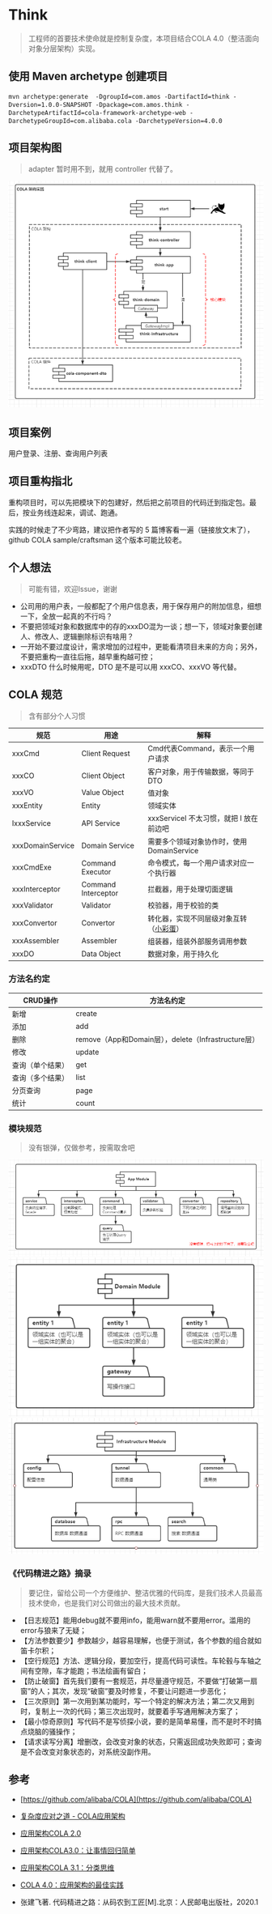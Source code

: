 # Think

> 工程师的首要技术使命就是控制复杂度，本项目结合COLA 4.0（整洁面向对象分层架构）实现。

## 使用 Maven archetype 创建项目

```shell
mvn archetype:generate  -DgroupId=com.amos -DartifactId=think -Dversion=1.0.0-SNAPSHOT -Dpackage=com.amos.think -DarchetypeArtifactId=cola-framework-archetype-web -DarchetypeGroupId=com.alibaba.cola -DarchetypeVersion=4.0.0
```

## 项目架构图

> adapter 暂时用不到，就用 controller 代替了。

![项目架构图](doc/image/framework.png)

## 项目案例

用户登录、注册、查询用户列表

## 项目重构指北

重构项目时，可以先把模块下的包建好，然后把之前项目的代码迁到指定包。最后，按业务线连起来，调试、跑通。

实践的时候走了不少弯路，建议把作者写的 5 篇博客看一遍（链接放文末了），github COLA sample/craftsman 这个版本可能比较老。

## 个人想法

> 可能有错，欢迎Issue，谢谢

- 公司用的用户表，一般都配了个用户信息表，用于保存用户的附加信息，细想一下，全放一起真的不行吗？
- 不要把领域对象和数据库中的存的xxxDO混为一谈；想一下，领域对象要创建人、修改人、逻辑删除标识有啥用？
- 一开始不要过度设计，需求增加的过程中，更能看清项目未来的方向；另外，不要把重构一直往后拖，越早重构越可控；
- xxxDTO 什么时候用呢，DTO 是不是可以用 xxxCO、xxxVO 等代替。

## COLA 规范

> 含有部分个人习惯

|规范|用途|解释|
|---|---|---|
|xxxCmd| Client Request | Cmd代表Command，表示一个用户请求 |
|xxxCO| Client Object | 客户对象，用于传输数据，等同于DTO |
|xxxVO| Value Object | 值对象 |
|xxxEntity| Entity | 领域实体 |
|IxxxService| API Service | xxxServiceI 不太习惯，就把 I 放在前边吧 |
|xxxDomainService| Domain Service | 需要多个领域对象协作时，使用DomainService |
|xxxCmdExe| Command Executor | 命令模式，每一个用户请求对应一个执行器 |
|xxxInterceptor| Command Interceptor | 拦截器，用于处理切面逻辑 |
|xxxValidator| Validator | 校验器，用于校验的类 |
|xxxConvertor| Convertor | 转化器，实现不同层级对象互转（[小彩蛋](./doc/README.md#Convertor)） |
|xxxAssembler| Assembler | 组装器，组装外部服务调用参数 |
|xxxDO| Data Object | 数据对象，用于持久化 |

### 方法名约定

|CRUD操作| 方法名约定 |
|---|---|
|新增| create |
|添加| add |
|删除| remove（App和Domain层），delete（Infrastructure层） |
|修改| update |
|查询（单个结果） | get |
|查询（多个结果） | list |
|分页查询| page |
|统计| count |

### 模块规范

> 没有银弹，仅做参考，按需取舍吧

![核心业务模块](doc/image/module-app.png)
![领域模块](doc/image/module-domain.png)
![基础设施模块](doc/image/module-infra.png)

### 《代码精进之路》摘录

> 要记住，留给公司一个方便维护、整洁优雅的代码库，是我们技术人员最高技术使命，也是我们对公司做出的最大技术贡献。

- 【日志规范】能用debug就不要用info，能用warn就不要用error。滥用的error与狼来了无疑；
- 【方法参数要少】参数越少，越容易理解，也便于测试，各个参数的组合就如笛卡尔积；
- 【空行规范】方法、逻辑分段，要加空行，提高代码可读性。车轮毂与车轴之间有空隙，车才能跑；书法绘画有留白；
- 【防止破窗】首先我们要有一套规范，并尽量遵守规范，不要做“打破第一扇窗”的人；其次，发现“破窗”要及时修复，不要让问题进一步恶化；
- 【三次原则】第一次用到某功能时，写一个特定的解决方法；第二次又用到时，复制上一次的代码；第三次出现时，就要着手写通用解决方案了；
- 【最小惊奇原则】写代码不是写侦探小说，要的是简单易懂，而不是时不时搞点烧脑的骚操作；
- 【请求读写分离】增删改，会改变对象的状态，只需返回成功失败即可；查询是不会改变对象状态的，对系统没副作用。

## 参考

- [https://github.com/alibaba/COLA](https://github.com/alibaba/COLA)

- [复杂度应对之道 - COLA应用架构](https://blog.csdn.net/significantfrank/article/details/85785565)
- [应用架构COLA 2.0](https://blog.csdn.net/significantfrank/article/details/100074716)
- [应用架构COLA3.0：让事情回归简单](https://blog.csdn.net/significantfrank/article/details/106976804)
- [应用架构COLA 3.1：分类思维](https://blog.csdn.net/significantfrank/article/details/109529311)
- [COLA 4.0：应用架构的最佳实践](https://blog.csdn.net/significantfrank/article/details/110934799)

- 张建飞著. 代码精进之路：从码农到工匠[M].北京：人民邮电出版社，2020.1
